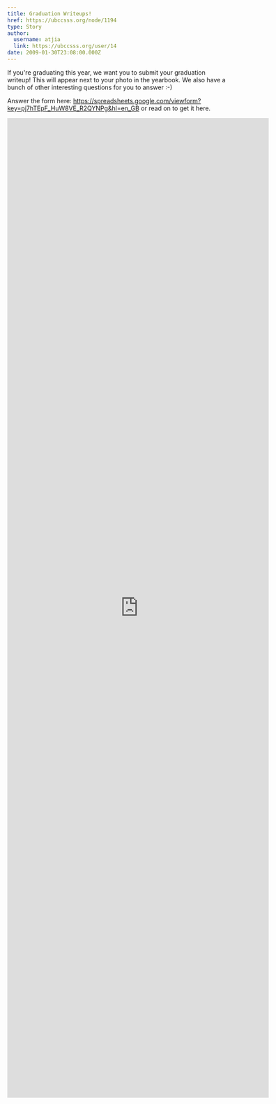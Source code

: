 ```yaml
---
title: Graduation Writeups! 
href: https://ubccsss.org/node/1194
type: Story
author:
  username: atjia
  link: https://ubccsss.org/user/14
date: 2009-01-30T23:08:00.000Z
---
```


<div class="field field-name-body field-type-text-with-summary field-label-hidden"><div class="field-items"><div class="field-item even"><p>If you&apos;re graduating this year, we want you to submit your graduation writeup!  This will appear next to your photo in the yearbook.  We also have a bunch of other interesting questions for you to answer :-)</p>
<p>Answer the form here: <a href="https://spreadsheets.google.com/viewform?key=pj7hTEpF_HuW8VE_R2QYNPg&amp;hl=en_GB">https://spreadsheets.google.com/viewform?key=pj7hTEpF_HuW8VE_R2QYNPg&amp;hl=en_GB</a> or read on to get it here.</p>
<!--break--><iframe src="https://spreadsheets.google.com/embeddedform?key=pj7hTEpF_HuW8VE_R2QYNPg" width="600" height="2246" frameborder="0" marginheight="0" marginwidth="0">Loading...</iframe></div></div></div>    <footer>
          </footer>